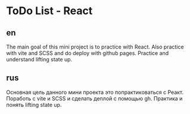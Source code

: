 # ToDo List - React

## en

The main goal of this mini project is to practice with React. Also practice with vite and SCSS and do deploy with github pages.
Practice and understand lifting state up.

## rus 

Основная цель данного мини проекта это попрактиковаться с Реакт. Поработь с vite и SCSS и сделать деплой с помощью gh.
Практика и понять lifting state up.